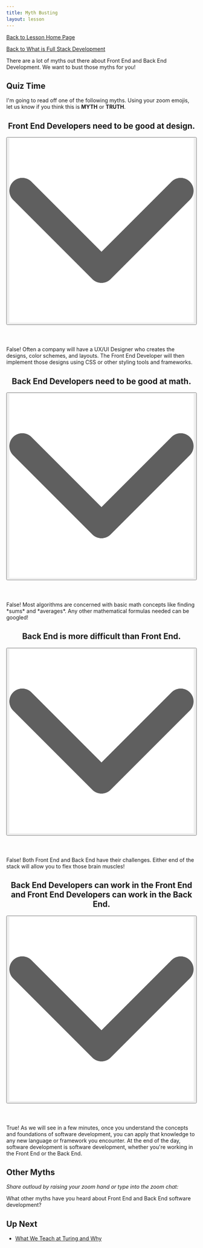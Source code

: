 ```yaml
---
title: Myth Busting
layout: lesson
---
```


<a href="../">Back to Lesson Home Page</a>

[Back to What is Full Stack Development](../what-is-fs)

There are a lot of myths out there about Front End and Back End Development.
We want to bust those myths for you!

## Quiz Time

I'm going to read off one of the following myths. 
Using your zoom emojis, let us know if you think this is **MYTH** or **TRUTH**.

<div class="expander expander-lesson">
  <header>
    <h2 class="spicy-click">Front End Developers need to be good at design.</h2>
    <div>
      <button class="expander-btn">
        <img src="../../assets/icons/arrow.svg" alt="expander arrow icon" />
      </button>
    </div>
  </header>

  <div class="hide">
    <p>
        False! 
        Often a company will have a UX/UI Designer who creates the designs, color schemes, and layouts. The Front End Developer will then implement those designs using CSS or other styling tools and frameworks.
    </p>
  </div>
</div>


<div class="expander expander-lesson">
  <header>
    <h2 class="spicy-click">Back End Developers need to be good at math.</h2>
    <div>
      <button class="expander-btn">
        <img src="../../assets/icons/arrow.svg" alt="expander arrow icon" />
      </button>
    </div>
  </header>

  <div class="hide">
    <p>
        False!
        Most algorithms are concerned with basic math concepts like finding *sums* and *averages*. Any other mathematical formulas needed can be googled!
    </p>
  </div>
</div>


<div class="expander expander-lesson">
  <header>
    <h2 class="spicy-click">Back End is more difficult than Front End.</h2>
    <div>
      <button class="expander-btn">
        <img src="../../assets/icons/arrow.svg" alt="expander arrow icon" />
      </button>
    </div>
  </header>

  <div class="hide">
    <p>
        False!
        Both Front End and Back End have their challenges. Either end of the stack will allow you to flex those brain muscles!
    </p>
  </div>
</div>


<div class="expander expander-lesson">
  <header>
    <h2 class="spicy-click">Back End Developers can work in the Front End and Front End Developers can work in the Back End.</h2>
    <div>
      <button class="expander-btn">
        <img src="../../assets/icons/arrow.svg" alt="expander arrow icon" />
      </button>
    </div>
  </header>

  <div class="hide">
    <p>
        True!
        As we will see in a few minutes, once you understand the concepts and foundations of software development, you can apply that knowledge to any new language or framework you encounter. At the end of the day, software development is software development, whether you're working in the Front End or the Back End.
    </p>
  </div>
</div>


## Other Myths

*Share outloud by raising your zoom hand or type into the zoom chat:*

What other myths have you heard about Front End and Back End software development? 

## Up Next
- [What We Teach at Turing and Why](../why-be-fe)